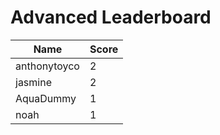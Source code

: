 # Advanced Leaderboard
|Name|Score|
|----|-----|
|anthonytoyco|2|
|jasmine|2|
|AquaDummy|1|
|noah|1|
